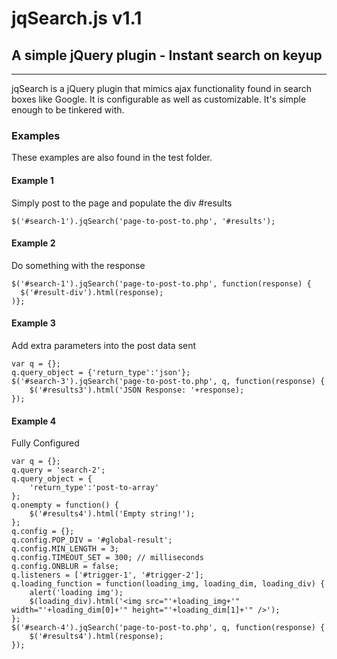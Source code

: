 jqSearch.js v1.1
========

## A simple jQuery plugin - Instant search on keyup ##

--------

jqSearch is a jQuery plugin that mimics ajax functionality found in search boxes like Google.
It is configurable as well as customizable.  It's simple enough to be tinkered with.

### Examples ###

These examples are also found in the test folder.


#### Example 1 ####
Simply post to the page and populate the div #results

	$('#search-1').jqSearch('page-to-post-to.php', '#results');

#### Example 2 ####
Do something with the response

	$('#search-1').jqSearch('page-to-post-to.php', function(response) {
	  $('#result-div').html(response);
	)};

#### Example 3 ####
Add extra parameters into the post data sent

	var q = {};
	q.query_object = {'return_type':'json'};
	$('#search-3').jqSearch('page-to-post-to.php', q, function(response) {
		$('#results3').html('JSON Response: '+response);
	});

#### Example 4 ####
Fully Configured

	var q = {};
	q.query = 'search-2';
	q.query_object = {
		'return_type':'post-to-array'
	};
	q.onempty = function() {
		$('#results4').html('Empty string!');
	};
	q.config = {};
	q.config.POP_DIV = '#global-result';
	q.config.MIN_LENGTH = 3;
	q.config.TIMEOUT_SET = 300; // milliseconds
	q.config.ONBLUR = false;
	q.listeners = ['#trigger-1', '#trigger-2'];
	q.loading_function = function(loading_img, loading_dim, loading_div) {
		alert('loading img');
		$(loading_div).html('<img src="'+loading_img+'" width="'+loading_dim[0]+'" height="'+loading_dim[1]+'" />');
	};
	$('#search-4').jqSearch('page-to-post-to.php', q, function(response) {
		$('#results4').html(response);
	});
